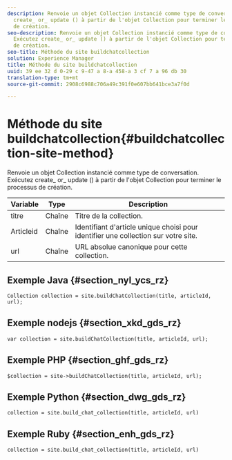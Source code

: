 ```yaml
---
description: Renvoie un objet Collection instancié comme type de conversation. Exécutez
  create_ or_ update () à partir de l'objet Collection pour terminer le processus
  de création.
seo-description: Renvoie un objet Collection instancié comme type de conversation.
  Exécutez create_ or_ update () à partir de l'objet Collection pour terminer le processus
  de création.
seo-title: Méthode du site buildchatcollection
solution: Experience Manager
title: Méthode du site buildchatcollection
uuid: 39 ee 32 d 0-29 c 9-47 a 8-a 458-a 3 cf 7 a 96 db 30
translation-type: tm+mt
source-git-commit: 2908c6988c706a49c391f0e607bb641bce3a7f0d

---
```



# Méthode du site buildchatcollection{#buildchatcollection-site-method}

Renvoie un objet Collection instancié comme type de conversation. Exécutez create_ or_ update () à partir de l'objet Collection pour terminer le processus de création.

| Variable | Type | Description |
|--- |--- |--- |
| titre | Chaîne | Titre de la collection. |
| Articleid | Chaîne | Identifiant d'article unique choisi pour identifier une collection sur votre site. |
| url | Chaîne | URL absolue canonique pour cette collection. |

## Exemple Java {#section_nyl_ycs_rz}

```
Collection collection = site.buildChatCollection(title, articleId, url); 
```

## Exemple nodejs {#section_xkd_gds_rz}

```
var collection = site.buildChatCollection(title, articleId, url); 
```

## Exemple PHP {#section_ghf_gds_rz}

```
$collection = site->buildChatCollection(title, articleId, url); 
```

## Exemple Python {#section_dwg_gds_rz}

```
collection = site.build_chat_collection(title, articleId, url) 
```

## Exemple Ruby {#section_enh_gds_rz}

```
collection = site.build_chat_collection(title, articleId, url)
```
